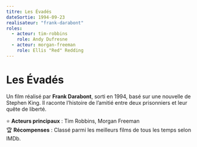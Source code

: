 ```yaml
---
titre: Les Évadés
dateSortie: 1994-09-23
realisateur: "frank-darabont"
roles:
  - acteur: tim-robbins
    role: Andy Dufresne
  - acteur: morgan-freeman
    role: Ellis "Red" Redding
---
```


# Les Évadés

Un film réalisé par **Frank Darabont**, sorti en 1994, basé sur une nouvelle de Stephen King. Il raconte l’histoire de l’amitié entre deux prisonniers et leur quête de liberté.

⭐ **Acteurs principaux** : Tim Robbins, Morgan Freeman  
🏆 **Récompenses** : Classé parmi les meilleurs films de tous les temps selon IMDb.
